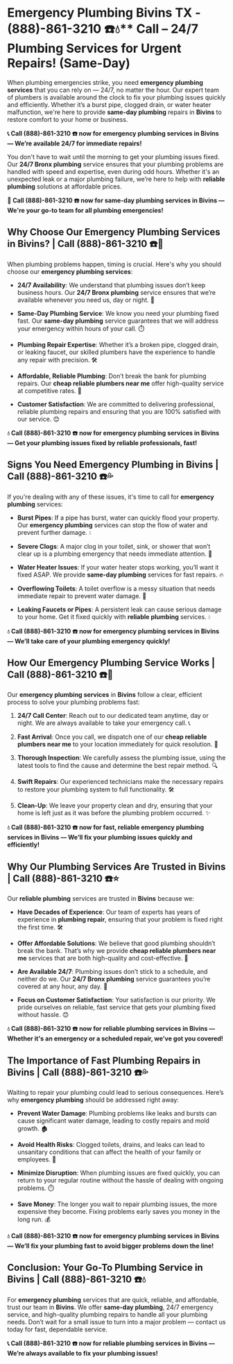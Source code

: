 # Emergency Plumbing Bivins TX - (888)-861-3210 ☎️💧** Call  – 24/7 Plumbing Services for Urgent Repairs! (Same-Day)

When plumbing emergencies strike, you need **emergency plumbing services** that you can rely on — 24/7, no matter the hour. Our expert team of plumbers is available around the clock to fix your plumbing issues quickly and efficiently. Whether it’s a burst pipe, clogged drain, or water heater malfunction, we're here to provide **same-day plumbing** repairs in **Bivins** to restore comfort to your home or business.

**📞 Call (888)-861-3210 ☎️ now for emergency plumbing services in Bivins — We’re available 24/7 for immediate repairs!**

You don't have to wait until the morning to get your plumbing issues fixed. Our **24/7 Bronx plumbing** service ensures that your plumbing problems are handled with speed and expertise, even during odd hours. Whether it's an unexpected leak or a major plumbing failure, we’re here to help with **reliable plumbing** solutions at affordable prices.

**🚨 Call (888)-861-3210 ☎️ now for **same-day plumbing** services in Bivins — We're your go-to team for all plumbing emergencies!**

## **Why Choose Our Emergency Plumbing Services in Bivins? | Call (888)-861-3210 ☎️🔧**

When plumbing problems happen, timing is crucial. Here's why you should choose our **emergency plumbing services**:

- **24/7 Availability**: We understand that plumbing issues don’t keep business hours. Our **24/7 Bronx plumbing** service ensures that we’re available whenever you need us, day or night. 🌙
- **Same-Day Plumbing Service**: We know you need your plumbing fixed fast. Our **same-day plumbing** service guarantees that we will address your emergency within hours of your call. ⏱️
- **Plumbing Repair Expertise**: Whether it’s a broken pipe, clogged drain, or leaking faucet, our skilled plumbers have the experience to handle any repair with precision. 🛠️
- **Affordable, Reliable Plumbing**: Don’t break the bank for plumbing repairs. Our **cheap reliable plumbers near me** offer high-quality service at competitive rates. 💸
- **Customer Satisfaction**: We are committed to delivering professional, reliable plumbing repairs and ensuring that you are 100% satisfied with our service. 😊

**💧 Call (888)-861-3210 ☎️ now for **emergency plumbing** services in Bivins — Get your plumbing issues fixed by reliable professionals, fast!**

## **Signs You Need Emergency Plumbing in Bivins | Call (888)-861-3210 ☎️💦**

If you're dealing with any of these issues, it's time to call for **emergency plumbing** services:

- **Burst Pipes**: If a pipe has burst, water can quickly flood your property. Our **emergency plumbing** services can stop the flow of water and prevent further damage. 💧
- **Severe Clogs**: A major clog in your toilet, sink, or shower that won’t clear up is a plumbing emergency that needs immediate attention. 🚽
- **Water Heater Issues**: If your water heater stops working, you’ll want it fixed ASAP. We provide **same-day plumbing** services for fast repairs. 🔥
- **Overflowing Toilets**: A toilet overflow is a messy situation that needs immediate repair to prevent water damage. 🚨
- **Leaking Faucets or Pipes**: A persistent leak can cause serious damage to your home. Get it fixed quickly with **reliable plumbing** services. 💧

**💧 Call (888)-861-3210 ☎️ now for **emergency plumbing** services in Bivins — We’ll take care of your plumbing emergency quickly!**

## **How Our Emergency Plumbing Service Works | Call (888)-861-3210 ☎️🔧**

Our **emergency plumbing services** in **Bivins** follow a clear, efficient process to solve your plumbing problems fast:

1. **24/7 Call Center**: Reach out to our dedicated team anytime, day or night. We are always available to take your emergency call. 📞
2. **Fast Arrival**: Once you call, we dispatch one of our **cheap reliable plumbers near me** to your location immediately for quick resolution. 🚗
3. **Thorough Inspection**: We carefully assess the plumbing issue, using the latest tools to find the cause and determine the best repair method. 🔍
4. **Swift Repairs**: Our experienced technicians make the necessary repairs to restore your plumbing system to full functionality. 🛠️
5. **Clean-Up**: We leave your property clean and dry, ensuring that your home is left just as it was before the plumbing problem occurred. ✨

**💧 Call (888)-861-3210 ☎️ now for fast, reliable **emergency plumbing** services in Bivins — We’ll fix your plumbing issues quickly and efficiently!**

## **Why Our Plumbing Services Are Trusted in Bivins | Call (888)-861-3210 ☎️⭐**

Our **reliable plumbing** services are trusted in **Bivins** because we:

- **Have Decades of Experience**: Our team of experts has years of experience in **plumbing repair**, ensuring that your problem is fixed right the first time. 🛠️
- **Offer Affordable Solutions**: We believe that good plumbing shouldn’t break the bank. That’s why we provide **cheap reliable plumbers near me** services that are both high-quality and cost-effective. 💸
- **Are Available 24/7**: Plumbing issues don’t stick to a schedule, and neither do we. Our **24/7 Bronx plumbing** service guarantees you’re covered at any hour, any day. 🌙
- **Focus on Customer Satisfaction**: Your satisfaction is our priority. We pride ourselves on reliable, fast service that gets your plumbing fixed without hassle. 😊

**💧 Call (888)-861-3210 ☎️ now for **reliable plumbing** services in Bivins — Whether it's an emergency or a scheduled repair, we’ve got you covered!**

## **The Importance of Fast Plumbing Repairs in Bivins | Call (888)-861-3210 ☎️💦**

Waiting to repair your plumbing could lead to serious consequences. Here’s why **emergency plumbing** should be addressed right away:

- **Prevent Water Damage**: Plumbing problems like leaks and bursts can cause significant water damage, leading to costly repairs and mold growth. 🏚️
- **Avoid Health Risks**: Clogged toilets, drains, and leaks can lead to unsanitary conditions that can affect the health of your family or employees. 🚽
- **Minimize Disruption**: When plumbing issues are fixed quickly, you can return to your regular routine without the hassle of dealing with ongoing problems. ⏱️
- **Save Money**: The longer you wait to repair plumbing issues, the more expensive they become. Fixing problems early saves you money in the long run. 💰

**💧 Call (888)-861-3210 ☎️ now for **emergency plumbing** services in Bivins — We’ll fix your plumbing fast to avoid bigger problems down the line!**

## **Conclusion: Your Go-To Plumbing Service in Bivins | Call (888)-861-3210 ☎️💧**

For **emergency plumbing** services that are quick, reliable, and affordable, trust our team in **Bivins**. We offer **same-day plumbing**, 24/7 emergency service, and high-quality plumbing repairs to handle all your plumbing needs. Don’t wait for a small issue to turn into a major problem — contact us today for fast, dependable service.

**📞 Call (888)-861-3210 ☎️ now for **reliable plumbing** services in Bivins — We’re always available to fix your plumbing issues!**
